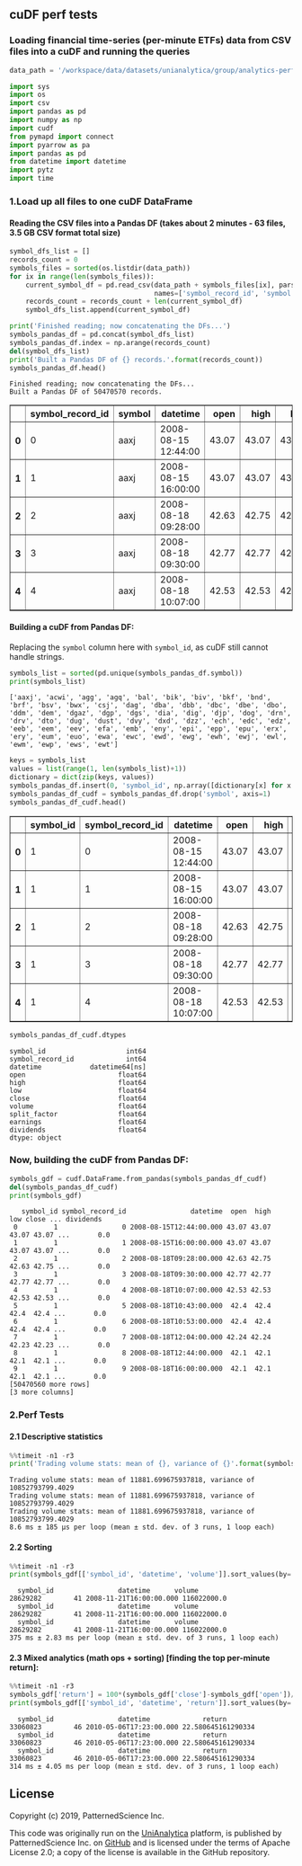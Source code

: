 
## cuDF perf tests
### Loading financial time-series (per-minute ETFs) data from CSV files into a cuDF and running the queries


```python
data_path = '/workspace/data/datasets/unianalytica/group/analytics-perf-tests/symbols/'
```


```python
import sys
import os
import csv
import pandas as pd
import numpy as np
import cudf
from pymapd import connect
import pyarrow as pa
import pandas as pd
from datetime import datetime
import pytz
import time
```

### 1.Load up all files to one cuDF DataFrame

#### Reading the CSV files into a Pandas DF (takes about 2 minutes - 63 files, 3.5 GB CSV format total size)


```python
symbol_dfs_list = []
records_count = 0
symbols_files = sorted(os.listdir(data_path))
for ix in range(len(symbols_files)):
    current_symbol_df = pd.read_csv(data_path + symbols_files[ix], parse_dates=[2], infer_datetime_format=True,
                                    names=['symbol_record_id', 'symbol', 'datetime', 'open', 'high', 'low', 'close', 'volume', 'split_factor', 'earnings', 'dividends'])
    records_count = records_count + len(current_symbol_df)
    symbol_dfs_list.append(current_symbol_df)

print('Finished reading; now concatenating the DFs...')
symbols_pandas_df = pd.concat(symbol_dfs_list)
symbols_pandas_df.index = np.arange(records_count)
del(symbol_dfs_list)
print('Built a Pandas DF of {} records.'.format(records_count))
symbols_pandas_df.head()
```

    Finished reading; now concatenating the DFs...
    Built a Pandas DF of 50470570 records.





<div>
<style scoped>
    .dataframe tbody tr th:only-of-type {
        vertical-align: middle;
    }

    .dataframe tbody tr th {
        vertical-align: top;
    }

    .dataframe thead th {
        text-align: right;
    }
</style>
<table border="1" class="dataframe">
  <thead>
    <tr style="text-align: right;">
      <th></th>
      <th>symbol_record_id</th>
      <th>symbol</th>
      <th>datetime</th>
      <th>open</th>
      <th>high</th>
      <th>low</th>
      <th>close</th>
      <th>volume</th>
      <th>split_factor</th>
      <th>earnings</th>
      <th>dividends</th>
    </tr>
  </thead>
  <tbody>
    <tr>
      <th>0</th>
      <td>0</td>
      <td>aaxj</td>
      <td>2008-08-15 12:44:00</td>
      <td>43.07</td>
      <td>43.07</td>
      <td>43.07</td>
      <td>43.07</td>
      <td>232.759</td>
      <td>1.0</td>
      <td>0.0</td>
      <td>0.0</td>
    </tr>
    <tr>
      <th>1</th>
      <td>1</td>
      <td>aaxj</td>
      <td>2008-08-15 16:00:00</td>
      <td>43.07</td>
      <td>43.07</td>
      <td>43.07</td>
      <td>43.07</td>
      <td>116.379</td>
      <td>1.0</td>
      <td>0.0</td>
      <td>0.0</td>
    </tr>
    <tr>
      <th>2</th>
      <td>2</td>
      <td>aaxj</td>
      <td>2008-08-18 09:28:00</td>
      <td>42.63</td>
      <td>42.75</td>
      <td>42.63</td>
      <td>42.75</td>
      <td>10143.600</td>
      <td>1.0</td>
      <td>0.0</td>
      <td>0.0</td>
    </tr>
    <tr>
      <th>3</th>
      <td>3</td>
      <td>aaxj</td>
      <td>2008-08-18 09:30:00</td>
      <td>42.77</td>
      <td>42.77</td>
      <td>42.77</td>
      <td>42.77</td>
      <td>24439.700</td>
      <td>1.0</td>
      <td>0.0</td>
      <td>0.0</td>
    </tr>
    <tr>
      <th>4</th>
      <td>4</td>
      <td>aaxj</td>
      <td>2008-08-18 10:07:00</td>
      <td>42.53</td>
      <td>42.53</td>
      <td>42.53</td>
      <td>42.53</td>
      <td>2327.590</td>
      <td>1.0</td>
      <td>0.0</td>
      <td>0.0</td>
    </tr>
  </tbody>
</table>
</div>



#### Building a cuDF from Pandas DF:
Replacing the `symbol` column here with `symbol_id`, as cuDF still cannot handle strings.


```python
symbols_list = sorted(pd.unique(symbols_pandas_df.symbol))
print(symbols_list)
```

    ['aaxj', 'acwi', 'agg', 'agq', 'bal', 'bik', 'biv', 'bkf', 'bnd', 'brf', 'bsv', 'bwx', 'csj', 'dag', 'dba', 'dbb', 'dbc', 'dbe', 'dbo', 'ddm', 'dem', 'dgaz', 'dgp', 'dgs', 'dia', 'dig', 'djp', 'dog', 'drn', 'drv', 'dto', 'dug', 'dust', 'dvy', 'dxd', 'dzz', 'ech', 'edc', 'edz', 'eeb', 'eem', 'eev', 'efa', 'emb', 'eny', 'epi', 'epp', 'epu', 'erx', 'ery', 'eum', 'euo', 'ewa', 'ewc', 'ewd', 'ewg', 'ewh', 'ewj', 'ewl', 'ewm', 'ewp', 'ews', 'ewt']



```python
keys = symbols_list
values = list(range(1, len(symbols_list)+1))
dictionary = dict(zip(keys, values))
symbols_pandas_df.insert(0, 'symbol_id', np.array([dictionary[x] for x in symbols_pandas_df.symbol.values]))
symbols_pandas_df_cudf = symbols_pandas_df.drop('symbol', axis=1)
symbols_pandas_df_cudf.head()
```




<div>
<style scoped>
    .dataframe tbody tr th:only-of-type {
        vertical-align: middle;
    }

    .dataframe tbody tr th {
        vertical-align: top;
    }

    .dataframe thead th {
        text-align: right;
    }
</style>
<table border="1" class="dataframe">
  <thead>
    <tr style="text-align: right;">
      <th></th>
      <th>symbol_id</th>
      <th>symbol_record_id</th>
      <th>datetime</th>
      <th>open</th>
      <th>high</th>
      <th>low</th>
      <th>close</th>
      <th>volume</th>
      <th>split_factor</th>
      <th>earnings</th>
      <th>dividends</th>
    </tr>
  </thead>
  <tbody>
    <tr>
      <th>0</th>
      <td>1</td>
      <td>0</td>
      <td>2008-08-15 12:44:00</td>
      <td>43.07</td>
      <td>43.07</td>
      <td>43.07</td>
      <td>43.07</td>
      <td>232.759</td>
      <td>1.0</td>
      <td>0.0</td>
      <td>0.0</td>
    </tr>
    <tr>
      <th>1</th>
      <td>1</td>
      <td>1</td>
      <td>2008-08-15 16:00:00</td>
      <td>43.07</td>
      <td>43.07</td>
      <td>43.07</td>
      <td>43.07</td>
      <td>116.379</td>
      <td>1.0</td>
      <td>0.0</td>
      <td>0.0</td>
    </tr>
    <tr>
      <th>2</th>
      <td>1</td>
      <td>2</td>
      <td>2008-08-18 09:28:00</td>
      <td>42.63</td>
      <td>42.75</td>
      <td>42.63</td>
      <td>42.75</td>
      <td>10143.600</td>
      <td>1.0</td>
      <td>0.0</td>
      <td>0.0</td>
    </tr>
    <tr>
      <th>3</th>
      <td>1</td>
      <td>3</td>
      <td>2008-08-18 09:30:00</td>
      <td>42.77</td>
      <td>42.77</td>
      <td>42.77</td>
      <td>42.77</td>
      <td>24439.700</td>
      <td>1.0</td>
      <td>0.0</td>
      <td>0.0</td>
    </tr>
    <tr>
      <th>4</th>
      <td>1</td>
      <td>4</td>
      <td>2008-08-18 10:07:00</td>
      <td>42.53</td>
      <td>42.53</td>
      <td>42.53</td>
      <td>42.53</td>
      <td>2327.590</td>
      <td>1.0</td>
      <td>0.0</td>
      <td>0.0</td>
    </tr>
  </tbody>
</table>
</div>




```python
symbols_pandas_df_cudf.dtypes
```




    symbol_id                    int64
    symbol_record_id             int64
    datetime            datetime64[ns]
    open                       float64
    high                       float64
    low                        float64
    close                      float64
    volume                     float64
    split_factor               float64
    earnings                   float64
    dividends                  float64
    dtype: object



### Now, building the cuDF from Pandas DF:


```python
symbols_gdf = cudf.DataFrame.from_pandas(symbols_pandas_df_cudf)
del(symbols_pandas_df_cudf)
print(symbols_gdf)
```

       symbol_id symbol_record_id                datetime  open  high   low close ... dividends
     0         1                0 2008-08-15T12:44:00.000 43.07 43.07 43.07 43.07 ...       0.0
     1         1                1 2008-08-15T16:00:00.000 43.07 43.07 43.07 43.07 ...       0.0
     2         1                2 2008-08-18T09:28:00.000 42.63 42.75 42.63 42.75 ...       0.0
     3         1                3 2008-08-18T09:30:00.000 42.77 42.77 42.77 42.77 ...       0.0
     4         1                4 2008-08-18T10:07:00.000 42.53 42.53 42.53 42.53 ...       0.0
     5         1                5 2008-08-18T10:43:00.000  42.4  42.4  42.4  42.4 ...       0.0
     6         1                6 2008-08-18T10:53:00.000  42.4  42.4  42.4  42.4 ...       0.0
     7         1                7 2008-08-18T12:04:00.000 42.24 42.24 42.23 42.23 ...       0.0
     8         1                8 2008-08-18T12:44:00.000  42.1  42.1  42.1  42.1 ...       0.0
     9         1                9 2008-08-18T16:00:00.000  42.1  42.1  42.1  42.1 ...       0.0
    [50470560 more rows]
    [3 more columns]


### 2.Perf Tests

#### 2.1 Descriptive statistics


```python
%%timeit -n1 -r3
print('Trading volume stats: mean of {}, variance of {}'.format(symbols_gdf['volume'].mean(), symbols_gdf['volume'].var()))
```

    Trading volume stats: mean of 11881.699675937818, variance of 10852793799.4029
    Trading volume stats: mean of 11881.699675937818, variance of 10852793799.4029
    Trading volume stats: mean of 11881.699675937818, variance of 10852793799.4029
    8.6 ms ± 185 µs per loop (mean ± std. dev. of 3 runs, 1 loop each)


#### 2.2 Sorting


```python
%%timeit -n1 -r3
print(symbols_gdf[['symbol_id', 'datetime', 'volume']].sort_values(by='volume', ascending=False).head(1))
```

      symbol_id                datetime      volume
    28629282        41 2008-11-21T16:00:00.000 116022000.0
      symbol_id                datetime      volume
    28629282        41 2008-11-21T16:00:00.000 116022000.0
      symbol_id                datetime      volume
    28629282        41 2008-11-21T16:00:00.000 116022000.0
    375 ms ± 2.83 ms per loop (mean ± std. dev. of 3 runs, 1 loop each)


#### 2.3 Mixed analytics (math ops + sorting) [finding the top per-minute return]:


```python
%%timeit -n1 -r3
symbols_gdf['return'] = 100*(symbols_gdf['close']-symbols_gdf['open'])/symbols_gdf['open']
print(symbols_gdf[['symbol_id', 'datetime', 'return']].sort_values(by='return', ascending=False).head(1))
```

      symbol_id                datetime             return
    33060823        46 2010-05-06T17:23:00.000 22.580645161290334
      symbol_id                datetime             return
    33060823        46 2010-05-06T17:23:00.000 22.580645161290334
      symbol_id                datetime             return
    33060823        46 2010-05-06T17:23:00.000 22.580645161290334
    314 ms ± 4.05 ms per loop (mean ± std. dev. of 3 runs, 1 loop each)


## License

Copyright (c) 2019, PatternedScience Inc.

This code was originally run on the [UniAnalytica](https://www.unianalytica.com) platform, is published by PatternedScience Inc. on [GitHub](https://github.com/patternedscience/GPU-Analytics-Perf-Tests) and is licensed under the terms of Apache License 2.0; a copy of the license is available in the GitHub repository.
